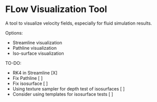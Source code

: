 # FLow Visualization Tool

A tool to visualize velocity fields, especially for fluid simulation results.

Options:

+ Streamline visualization
+ Pathline visualization
+ Iso-surface visualization


TO-DO:
+ RK4 in Streamline     [X]
+ Fix Pathline          [ ]
+ Fix isosurface        [ ]
+ Using texture sampler for depth test of isosurfaces   [ ]
+ Consider using templates for isosurface tests         [ ]
